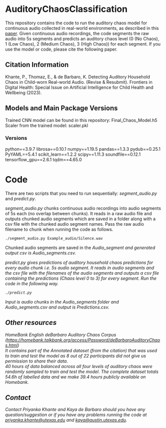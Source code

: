 # AuditoryChaosClassification
This repository contains the code to run the auditory chaos model for continuous audio collected in real-world environments, as described in this [paper](). Given continuous audio recordings, the code segments the raw audio into 5s segments and predicts an auditory chaos level (0 (No Chaos), 1 (Low Chaos), 2 (Medium Chaos), 3 (High Chaos)) for each segment. If you use the model or code, please cite the following paper.

## Citation Information
Khante, P., Thomaz, E., & de Barbaro, K. Detecting Auditory Household Chaos in Child-worn Real-world Audio. (Revise & Resubmit). Frontiers in Digital Health: Special Issue on Artificial Intelligence for Child Health and Wellbeing (2023).

## Models and Main Package Versions 
Trained CNN model can be found in this repository: Final_Chaos_Model.h5  
Scaler from the trained model: scaler.pkl

### Versions
python==3.9.7
librosa==0.10.1
numpy==1.19.5
pandas==1.3.3
pydub==0.25.1
PyYAML==5.4.1
scikit_learn==1.2.2
scipy==1.11.3
soundfile==0.12.1
tensorflow_gpu==2.6.1
tqdm==4.65.0

# Code
There are two scripts that you need to run sequentially: *segment_audio.py* and *predict.py*.

*segment_audio.py* chunks continuous audio recordings into audio segments of 5s each (no overlap between chunks). It reads in a raw audio file and outputs chunked audio segments which are saved in a folder along with a csv file with the chunked audio segment names. Pass the raw audio filename to chunk when running the code as follows. 
```
./segment_audio.py Example_audio/Silence.wav
```
Chunked audio segments are saved in the <em>Audio_segment<em> and generated output csv is <em>Audio_segments.csv<em>.


*predict.py* gives predictions of auditory household chaos predictions for every audio chunk i.e. 5s audio segment. It reads in audio segments and the csv file with the filenames of the audio segments and outputs a csv file containing the predictions (Chaos level 0 to 3) for every segment. Run the code in the following way. 

```
./predict.py
```
Input is audio chunks in the <em>Audio_segments<em> folder and <em>Audio_segments.csv<em> and output is <em>Predictions.csv<em>.


## Other resources
HomeBank English deBarbaro Auditory Chaos Corpus (https://homebank.talkbank.org/access/Password/deBarbaroAuditoryChaos.html)  
	It contains part of the Annotated dataset (from the citation) that was used to train and test the model as 8 out of 22 participants did not give us permission to share their data.  
	40 hours of data balanced across all four levels of auditory chaos were randomly sampled to train and test the model.
	The complete dataset totals 54.6h of labelled data and we make 39.4 hours publicly available on Homebank.

## Contact
Contact Priyanka Khante and Kaya de Barbaro should you have any question/suggestion or if you have any problems running the code at priyanka.khante@utexas.edu and kaya@austin.utexas.edu.


